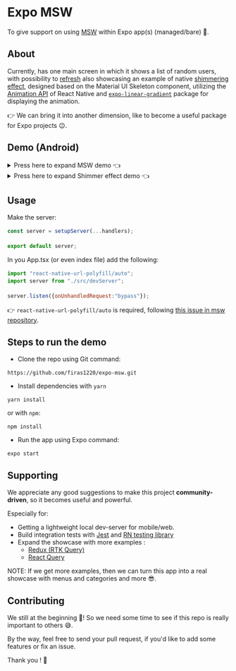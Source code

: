 # Expo MSW 

To give support on using [MSW](https://mswjs.io/) within Expo app(s) (managed/bare) 👀.

## About
Currently, has one main screen in which it shows a list of random users, with possibility to [refresh](https://reactnative.dev/docs/refreshcontrol) also showcasing an example of native [shimmering effect](https://mui.com/material-ui/react-skeleton/), designed based on the Material UI Skeleton component, utilizing the [Animation API](https://reactnative.dev/docs/animated) of React Native and [`expo-linear-gradient`](https://docs.expo.dev/versions/latest/sdk/linear-gradient/) package for displaying the animation.

👉 We can bring it into another dimension, like to become a useful package for Expo projects 😉.
## Demo (Android)

<details>
  <summary>Press here to expand MSW demo 👈</summary>
<img src="./screenshot/expo-msw-demo.gif" width="250"/>
</details>

<details>
  <summary>Press here to expand Shimmer effect demo 👈</summary>
<img src="./screenshot/expo-shimmer-demo.gif" width="250"/>
</details>

## Usage
Make the server:
```js
const server = setupServer(...handlers);

export default server;
```

In you App.tsx (or even index file) add the following: 
```js
import "react-native-url-polyfill/auto";
import server from "./src/devServer";

server.listen({onUnhandledRequest:"bypass"});

```
👉 ``react-native-url-polyfill/auto`` is required, following [this issue in msw repository](https://github.com/mswjs/msw/issues/203#issuecomment-692550528).

## Steps to run the demo
- Clone the repo using Git command:
```
https://github.com/firas1220/expo-msw.git
```

- Install dependencies with ``yarn`` 

```
yarn install
```

or with ``npm``:  
```
npm install
```

- Run the app using Expo command:

```
expo start
```

## Supporting
We appreciate any good suggestions to make this project **community-driven**, so it becomes useful and powerful.

Especially for:
- Getting a lightweight local dev-server for mobile/web.
- Build integration tests with [Jest](https://jestjs.io/) and [RN testing library](https://callstack.github.io/react-native-testing-library/)
- Expand the showcase with more examples : 
  - [Redux (RTK Query)](https://redux-toolkit.js.org/rtk-query/overview)
  - [React Query](https://react-query-v3.tanstack.com/)

NOTE: If we get more examples, then we can turn this app into a real showcase with menus and categories and more 😎.

## Contributing
We still at the beginning 🥺! So we need some time to see if this repo is really important to others 😅.

By the way, feel free to send your pull request, if you'd like to add some features or fix an issue.

Thank you ! 🙌
